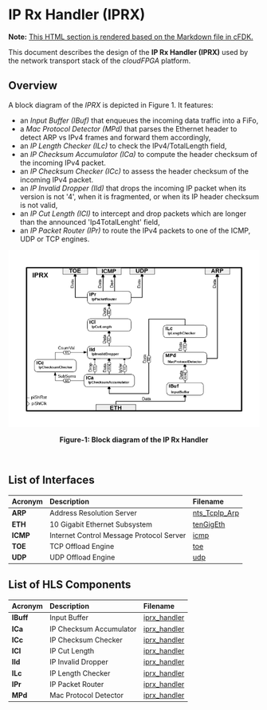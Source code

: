 # IP Rx Handler (IPRX)
**Note:** [This HTML section is rendered based on the Markdown file in cFDK.](https://github.com/cloudFPGA/cFDK/blob/master/DOC/NTS/IPRX.md)

This document describes the design of the **IP Rx Handler (IPRX)** used by the network transport stack of 
the *cloudFPGA* platform.

## Overview
A block diagram of the *IPRX* is depicted in Figure 1. It features:
  - an *Input Buffer (IBuf)* that enqueues the incoming data traffic into a FiFo,
  - a *Mac Protocol Detector (MPd)* that parses the Ethernet header to detect ARP vs IPv4 frames and forward 
  them accordingly,
  - an *IP Length Checker (ILc)* to check the IPv4/TotalLength field,
  - an *IP Checksum Accumulator (ICa)* to compute  the header checksum of the incoming IPv4 packet.
  - an *IP Checksum Checker (ICc)* to assess the header checksum of the incoming IPv4 packet.
  - an *IP Invalid Dropper (IId)* that drops the incoming IP packet when its version is not '4', 
  when it is fragmented, or when its IP header checksum is not valid,
  - an *IP Cut Length (ICl)* to intercept and drop packets which are longer than the announced 'Ip4TotalLenght' 
  field,
  - an *IP Packet Router (IPr)* to route the IPv4 packets to one of the ICMP, UDP or TCP engines.
 
![Block diagram of the IPRX](https://github.com/cloudFPGA/cFDK/blob/master/DOC/NTS/./images/Fig-IPRX-Structure.bmp?raw=true#center)
<p align="center"><b>Figure-1: Block diagram of the IP Rx Handler</b></p>
<br>

## List of Interfaces

| Acronym                                           | Description                                           | Filename
|:--------------------------------------------------|:------------------------------------------------------|:--------------
| **ARP**                                           | Address Resolution Server                             | [nts_TcpIp_Arp](../../SRA/LIB/SHELL/LIB/hdl/nts/nts_TcpIp_Arp.vhd)
| **ETH**                                           | 10 Gigabit Ethernet Subsystem                         | [tenGigEth](../../SRA/LIB/SHELL/LIB/hdl/eth/tenGigEth.v)
| **ICMP**                                          | Internet Control Message Protocol Server                                                      | [icmp](../../SRA/LIB/SHELL/LIB/hls/icmp_server/src/icmp_server.hpp)
| **TOE**                                           | TCP Offload Engine                                    | [toe](../../SRA/LIB/SHELL/LIB/hls/toe/src/toe.hpp)
| **UDP**                                           | UDP Offload Engine                                    | [udp](../../SRA/LIB/SHELL/LIB/hls/udp/src/udp.hpp)

## List of HLS Components

| Acronym       | Description                | Filename
|:--------------|:---------------------------|:--------------
| **IBuff**     | Input Buffer               | [iprx_handler](../../SRA/LIB/SHELL/LIB/hls/iprx_handler/src/iprx_handler.cpp)
| **ICa**       | IP Checksum Accumulator    | [iprx_handler](../../SRA/LIB/SHELL/LIB/hls/iprx_handler/src/iprx_handler.cpp)       
| **ICc**       | IP Checksum Checker        | [iprx_handler](../../SRA/LIB/SHELL/LIB/hls/iprx_handler/src/iprx_handler.cpp)
| **ICl**       | IP Cut Length              | [iprx_handler](../../SRA/LIB/SHELL/LIB/hls/iprx_handler/src/iprx_handler.cpp)
| **IId**       | IP Invalid Dropper         | [iprx_handler](../../SRA/LIB/SHELL/LIB/hls/iprx_handler/src/iprx_handler.cpp)
| **ILc**       | IP Length Checker          | [iprx_handler](../../SRA/LIB/SHELL/LIB/hls/iprx_handler/src/iprx_handler.cpp)
| **IPr**       | IP Packet Router           | [iprx_handler](../../SRA/LIB/SHELL/LIB/hls/iprx_handler/src/iprx_handler.cpp)
| **MPd**       | Mac Protocol Detector      | [iprx_handler](../../SRA/LIB/SHELL/LIB/hls/iprx_handler/src/iprx_handler.cpp)
